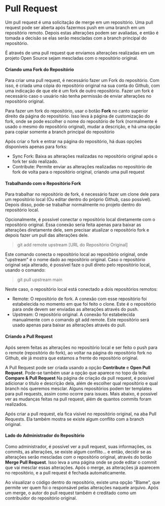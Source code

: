 # Pull Request

Um pull request é uma solicitação de merge em um repositório. Uma pull request pode ser aberta após fazermos push em uma branch em um repositório remoto. Depois estas alterações podem ser avaliadas, e então é tomada a decisão se elas serão mescladas com a branch principal do repositório.

É através de uma pull request que enviamos alterações realizadas em um projeto Open Source sejam mescladas com o repositório original.

#### Criando uma Fork do Repositório

Para criar uma pull request, é necessário fazer um Fork do repositório. Com isso, é criada uma cópia do repositório original na sua conta do Github, com uma indicação de que ele é um fork de outro repositório. Fazer um fork é necessário caso o usuário não tenha permissão de enviar alterações no repositório original.

Para fazer um fork do repositório, usar o botão **Fork** no canto superior direito da página do repositório. Isso leva à página de customização do fork, onde se pode escolher o nome do repositório de fork (normalmente é usado o mesmo do repositório original), mudar a descrição, e há uma opção para copiar somente a branch principal do repositório

Após criar o fork e entrar na página do repositório, há duas opções disponíveis apenas para forks:

- Sync Fork: Baixa as alterações realizadas no repositório original após o fork ter sido realizado.
- Contribute: Permite enviar as alterações realizadas no repositório de fork de volta para o repositório original, criando uma pull request

#### Trabalhando com o Repositório Fork

Para trabalhar no repositório de fork, é necessário fazer um clone dele para um repositório local (Ou editar dentro do próprio Github, caso possível). Depois disso, pode-se trabalhar normalmente no projeto dentro do repositório local.

Opcionalmente, é possível conectar o repositório local diretamente com o repositório original. Essa conexão seria feita apenas para baixar as alterações diretamente dele, sem precisar atualizar o repositório fork e depois fazer um pull das alterações dele.

>  git add remote upstream [URL do Repositório Original]

Este comando conecta o repositório local ao repositório original, onde "upstream" é o nome dado ao repositório original. 
Caso o repositório original seja alterado, é possível faze o pull direto pelo repositório local, usando o comando:

> git pull upstream main

Neste caso, o repositório local está conectado a dois repositórios remotos:
- Remote: O repositório de fork. A conexão com esse repositório foi estabelecida no momento em que foi feito o clone. Este é o repositório para onde devem ser enviadas as alterações através do push.
- Upstream:  O repositório original. A conexão foi estabelecida manualmente com o comando git add remote. Este repositório será usado apenas para baixar as alterações através do pull.

#### Criando a Pull Request

Após serem feitas as alterações no repositório local e ser feito o push para o remote (repositório do fork), ao voltar na página do repositório fork no Github, ele já mostra que estamos a frente do repositório original.

A Pull Request pode ser criada usando a opção **Contribute** e **Open Pull Request**. Pode-se também usar a opção que aparece no topo da tela: **Compare & Pull Request**
Na página de criação da pull request, é possível adicionar o titulo e descrição dela, além de escolher qual repositório e qual branch nós queremos mesclar. Alguns repositórios podem ter templates para pull requests, assim como ocorre para issues.
Mais abaixo, é possível ver as mudanças feitas na pull request, além de quantos commits foram realizados.

Após criar a pull request, ela fica visível no repositório original, na aba Pull Requests. Ela também mostra se existe algum conflito com a branch original.

#### Lado do Administrador do Repositório

Como administrador, é possível ver a pull request, suas informações, os commits, as alterações, se existe algum conflito... e então, decidir se as alterações serão mescladas com o repositório original, através do botão **Merge Pull Request**. Isso leva a uma página onde se pode editar o commit que vai mesclar essas alterações. Após o merge, as alterações já aparecem no repositório, e a pull request é fechada automaticamente.

Ao visualizar o código dentro do repositório, existe uma opção "Blame", que permite ver quem foi o responsável pelas alterações naquele arquivo.
Após um merge, o autor do pull request também é creditado como um contribuidor do repositório original.